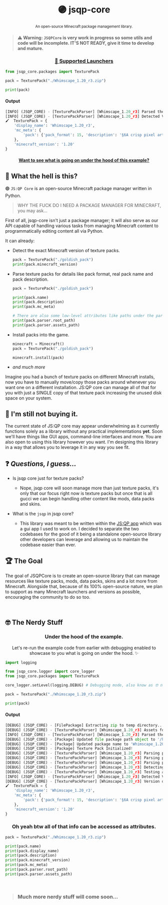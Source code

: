 <div align="center">

  # 🟣 jsqp-core
  
  <sub>An open-source Minecraft package management library.</sub>
  
</div>

> #### ⚠️ Warning: ``JSQPCore`` is very work in progress so some utils and code will be incomplete. IT'S NOT READY, give it time to develop and mature.

<div align="center">

  ### [🚀 Supported Launchers](https://github.com/JS-Quick-Pack/jsqp-core/blob/main/LAUNCHERS.md)
  
</div>

```python
from jsqp_core.packages import TexturePack

pack = TexturePack("./Whimscape_1.20_r3.zip")

print(pack)
```
#### Output
```python
[INFO] (JSQP_CORE) - [TexturePackParser] [Whimscape_1.20_r3] Parsed the texture pack 'Whimscape_1.20_r3'!
[INFO] (JSQP_CORE) - [TexturePackParser] [Whimscape_1.20_r3] Detected Version -> JAVA_1_20
🖌️  TexturePack = {
    'display_name': 'Whimscape_1.20_r3',
    'mc_meta': {
        'pack': {'pack_format': 15, 'description': '§6A crisp pixel art look'}
    },
    'minecraft_version': '1.20'
}
```
<div align="center">

  #### [Want to see what is going on under the hood of this example?](#under-the-hood-of-the-example)
  
</div>

## 🤔 What the hell is this?
🟣 ``JS:QP Core`` is an open-source Minecraft package manager written in Python.

> WHY THE FUCK DO I NEED A PACKAGE MANAGER FOR MINECRAFT, you may ask...

First of all, jsqp-core isn't just a package manager; it will also serve as our API capable of handling various tasks from managing Minecraft content to programmatically editing content all via Python.

It can already:
- Detect the exact Minecraft version of texture packs.
  ```python
  pack = TexturePack("./goldish_pack")
  print(pack.minecraft_version)
  ```
- Parse texture packs for details like pack format, real pack name and pack description.
  ```python
  pack = TexturePack("./goldish_pack")
  
  print(pack.name)
  print(pack.description)
  print(pack.mc_meta)
  
  # There are also some low-level attributes like paths under the parser.
  print(pack.parser.root_path)
  print(pack.parser.assets_path)
  ```
- Install packs into the game.
  ```python
  minecraft = Minecraft()
  pack = TexturePack("./goldish_pack")
  
  minecraft.install(pack)
  ```
- *and much more*

Imagine you had a bunch of texture packs on different Minecraft installs, now you have to manually move/copy those packs around whenever you want one on a different installation. JS:QP core can manage all of that for you with just a SINGLE copy of that texture pack increasing the unused disk space on your system.

## 🧠 I'm still not buying it.
The current state of JS:QP core may appear underwhelming as it currently functions solely as a library without any practical implementations **yet**. Soon we'll have things like GUI apps, command-line interfaces and more. You are also open to using this library however you want. I'm designing this library in a way that allows you to leverage it in any way you see fit.

## ❓ *Questions, I guess...*
  - Is jsqp core just for texture packs?
    - Nope, jsqp core will soon manage more than just texture packs, it's only that our focus right now is texture packs but once that is all gucci we can begin handling other content like mods, data packs and skins.

  - What is the `jsqp` in jsqp core?
    - This library was meant to be written within the [JS:QP app](https://github.com/JS-Quick-Pack/jsqp-app) which was a gui app I used to work on. I decided to separate the two codebases for the good of it being a standalone open-source library other developers can leverage and allowing us to maintain the codebase easier than ever.

## 🏆 The Goal
The goal of JSQPCore is to create an open-source library that can manage resources like texture packs, mods, data packs, skins and a lot more from Minecraft. Alongside that, because of its 100% open-source nature, we plan to support as many Minecraft launchers and versions as possible, encouraging the community to do so too.

<br>

## 🤓 The Nerdy Stuff
<div align="center">

  ### Under the hood of the example.
  Let's re-run the example code from earlier with debugging enabled to showcase to you what is going on under the hood. ✨
  
</div>

```python
import logging

from jsqp_core.logger import core_logger
from jsqp_core.packages import TexturePack

core_logger.setLevel(logging.DEBUG) # Debugging mode, also know as 🤓 nerd mode...

pack = TexturePack("./Whimscape_1.20_r3.zip")

print(pack)
```
#### Output
```python
[DEBUG] (JSQP_CORE) - [FilePackage] Extracting zip to temp directory...
[DEBUG] (JSQP_CORE) - [TexturePackParser] [Whimscape_1.20_r3] Assets folder found!
[INFO] (JSQP_CORE) - [TexturePackParser] [Whimscape_1.20_r3] Parsed the texture pack 'Whimscape_1.20_r3'!
[DEBUG] (JSQP_CORE) - [Package] Updated file package path object to '/home/goldy/.devgoldy/JSQPCore/.temp/Whimscape_1.20_r3'!
[DEBUG] (JSQP_CORE) - [Package] Updated package name to 'Whimscape_1.20_r3'!
[DEBUG] (JSQP_CORE) - [Package] Texture Pack Initialized!
[DEBUG] (JSQP_CORE) - [TexturePackParser] [Whimscape_1.20_r3] Parsing pack.mcmeta...
[DEBUG] (JSQP_CORE) - [TexturePackParser] [Whimscape_1.20_r3] Parsing pack.mcmeta...
[DEBUG] (JSQP_CORE) - [TexturePackParser] [Whimscape_1.20_r3] Parsing pack.mcmeta...
[DEBUG] (JSQP_CORE) - [TexturePackParser] [Whimscape_1.20_r3] Detecting minecraft version of 'Whimscape_1.20_r3'...
[DEBUG] (JSQP_CORE) - [TexturePackParser] [Whimscape_1.20_r3] Testing against 'JAVA_1_20' map...
[INFO] (JSQP_CORE) - [TexturePackParser] [Whimscape_1.20_r3] Detected Version -> JAVA_1_20
[DEBUG] (JSQP_CORE) - [TexturePackParser] [Whimscape_1.20_r3] Version difference = ['JAVA_1_20 (64)']
🖌️  TexturePack = {
    'display_name': 'Whimscape_1.20_r3',
    'mc_meta': {
        'pack': {'pack_format': 15, 'description': '§6A crisp pixel art look'}
    },
    'minecraft_version': '1.20'
}
```

<div align="center">

  ### Oh yeah btw all of that info can be accessed as attributes.
  
</div>

```python
pack = TexturePack("./Whimscape_1.20_r3.zip")

print(pack.name)
print(pack.display_name)
print(pack.description)
print(pack.minecraft_version)
print(pack.mc_meta)
print(pack.parser.root_path)
print(pack.parser.assets_path)
```

<br>

> ### Much more nerdy stuff will come soon...
